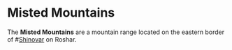 # Misted Mountains

The **Misted Mountains** are a mountain range located on the eastern border of #[Shinovar](locations/shinovar) on Roshar.
